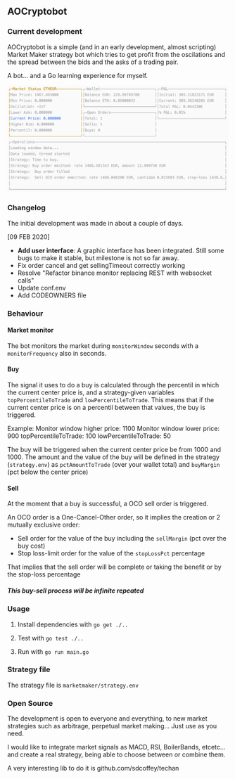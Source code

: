 ## AOCryptobot

### Current development

AOCryptobot is a simple (and in an early development, almost scripting) Market Maker strategy bot which tries to get 
profit from the oscilations and the spread between the bids and the asks of a trading pair.

A bot... and a Go learning experience for myself.

![](./images/screenshot.png)

### Changelog

The initial development was made in about a couple of days. 

[09 FEB 2020]
- **Add user interface**: A graphic interface has been integrated. Still some bugs to make it stable, but milestone is not so far away.
- Fix order cancel and get sellingTimeout correctly working
- Resolve "Refactor binance monitor replacing REST with websocket calls"
- Update conf.env
- Add CODEOWNERS file
### Behaviour


#### Market monitor
The bot monitors the market during `monitorWindow` seconds with a `monitorFrequency` also in seconds.

#### Buy
The signal it uses to do a buy is calculated through the percentil in which the current center price is, and
a strategy-given variables `topPercentileToTrade` and `lowPercentileToTrade`. This means that if the current center
price is on a percentil between that values, the buy is triggered.

Example:
Monitor window higher price: 1100
Monitor window lower price: 900
topPercentileToTrade: 100 
lowPercentileToTrade: 50

The buy will be triggered when the current center price be from 1000 and 1000.
The amount and the value of the buy will be defined in the strategy (`strategy.env`)
as `pctAmountToTrade` (over your wallet total) and `buyMargin` (pct below the center price)

#### Sell
At the moment that a buy is successful, a OCO sell order is triggered.

An OCO order is a One-Cancel-Other order, so it implies the creation or 2 mutually exclusive order:
 - Sell order for the value of the buy including the `sellMargin` (pct over the buy cost)
 - Stop loss-limit order for the value of the `stopLossPct` percentage
 
That implies that the sell order will be complete or taking the benefit or by the stop-loss percentage

##### This buy-sell process will be infinite repeated
 


### Usage


1. Install dependencies with
`go get ./..`

2. Test with
`go test ./..`

2. Run with
`go run main.go`


### Strategy file

The strategy file is `marketmaker/strategy.env`

### Open Source

The development is open to everyone and everything, to new market strategies such as arbitrage,
perpetual market making... Just use as you need.

I would like to integrate market signals as MACD, RSI, BoilerBands, etcetc... and create a real strategy, being able 
to choose between or combine them.

A very interesting lib to do it is github.com/sdcoffey/techan
